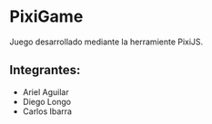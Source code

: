 # PixiGame
Juego desarrollado mediante la herramiente PixiJS.

## Integrantes:

- Ariel Aguilar
- Diego Longo
- Carlos Ibarra